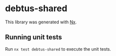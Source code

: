 # debtus-shared

This library was generated with [Nx](https://nx.dev).

## Running unit tests

Run `nx test debtus-shared` to execute the unit tests.
